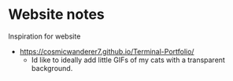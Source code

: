 # Website notes

Inspiration for website

- https://cosmicwanderer7.github.io/Terminal-Portfolio/
    - Id like to ideally add little GIFs of my cats with a transparent background.